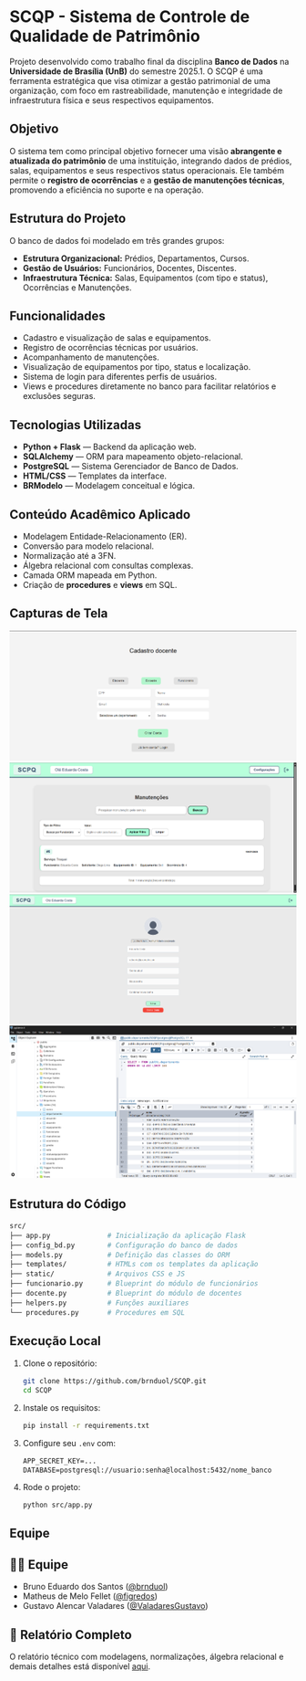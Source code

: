 # SCQP - Sistema de Controle de Qualidade de Patrimônio

Projeto desenvolvido como trabalho final da disciplina **Banco de Dados** na **Universidade de Brasília (UnB)** do semestre 2025.1. O SCQP é uma ferramenta estratégica que visa otimizar a gestão patrimonial de uma organização, com foco em rastreabilidade, manutenção e integridade de infraestrutura física e seus respectivos equipamentos.

## Objetivo

O sistema tem como principal objetivo fornecer uma visão **abrangente e atualizada do patrimônio** de uma instituição, integrando dados de prédios, salas, equipamentos e seus respectivos status operacionais. Ele também permite o **registro de ocorrências** e a **gestão de manutenções técnicas**, promovendo a eficiência no suporte e na operação.

## Estrutura do Projeto

O banco de dados foi modelado em três grandes grupos:

* **Estrutura Organizacional:** Prédios, Departamentos, Cursos.
* **Gestão de Usuários:** Funcionários, Docentes, Discentes.
* **Infraestrutura Técnica:** Salas, Equipamentos (com tipo e status), Ocorrências e Manutenções.

## Funcionalidades

* Cadastro e visualização de salas e equipamentos.
* Registro de ocorrências técnicas por usuários.
* Acompanhamento de manutenções.
* Visualização de equipamentos por tipo, status e localização.
* Sistema de login para diferentes perfis de usuários.
* Views e procedures diretamente no banco para facilitar relatórios e exclusões seguras.

## Tecnologias Utilizadas

* **Python + Flask** — Backend da aplicação web.
* **SQLAlchemy** — ORM para mapeamento objeto-relacional.
* **PostgreSQL** — Sistema Gerenciador de Banco de Dados.
* **HTML/CSS** — Templates da interface.
* **BRModelo** — Modelagem conceitual e lógica.

## Conteúdo Acadêmico Aplicado

* Modelagem Entidade-Relacionamento (ER).
* Conversão para modelo relacional.
* Normalização até a 3FN.
* Álgebra relacional com consultas complexas.
* Camada ORM mapeada em Python.
* Criação de **procedures** e **views** em SQL.

## Capturas de Tela

![Cadastro de Docente](docs/capturas/cadastro_docente.png)
![Manutenção](docs/capturas/manutencao.png)
![Configuração](docs/capturas/configuracao.png)
![Banco de Dados - pgAdmin](docs/capturas/bd_pgadmin.png)


## Estrutura do Código

```bash
src/
├── app.py              # Inicialização da aplicação Flask
├── config_bd.py        # Configuração do banco de dados
├── models.py           # Definição das classes do ORM
├── templates/          # HTMLs com os templates da aplicação
├── static/             # Arquivos CSS e JS
├── funcionario.py      # Blueprint do módulo de funcionários
├── docente.py          # Blueprint do módulo de docentes
├── helpers.py          # Funções auxiliares
└── procedures.py       # Procedures em SQL
```

## Execução Local

1. Clone o repositório:

   ```bash
   git clone https://github.com/brnduol/SCQP.git
   cd SCQP
   ```

2. Instale os requisitos:

   ```bash
   pip install -r requirements.txt
   ```

3. Configure seu `.env` com:

   ```env
   APP_SECRET_KEY=...
   DATABASE=postgresql://usuario:senha@localhost:5432/nome_banco
   ```

4. Rode o projeto:

   ```bash
   python src/app.py
   ```

## Equipe

## 👨‍💻 Equipe

- Bruno Eduardo dos Santos ([@brnduol](https://github.com/brnduol))
- Matheus de Melo Fellet ([@figredos](https://github.com/figredos))
- Gustavo Alencar Valadares ([@ValadaresGustavo](https://github.com/ValadaresGustavo))

## 📄 Relatório Completo

O relatório técnico com modelagens, normalizações, álgebra relacional e demais detalhes está disponível [aqui](docs/relatorio/BD-relatorio-censurado.pdf).

